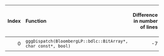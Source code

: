 |   Index | Function                                                       |   Difference in number of lines |   Function size difference in bytes | Disassembly                                                |   Number of lines in `assume` build |   Number of bytes in `assume` build |   Number of lines in `none` build |   Number of bytes in `none` build |
|--------:|:---------------------------------------------------------------|--------------------------------:|------------------------------------:|:-----------------------------------------------------------|------------------------------------:|------------------------------------:|----------------------------------:|----------------------------------:|
|       0 | `gggDispatch(BloombergLP::bdlc::BitArray*, char const*, bool)` |                              -7 |                                 -16 | [Assumed](0.assume.s), [Ignored](0.none.s), [Diff](0.diff) |                                1072 |                             4517360 |                              1088 |                           4517520 |